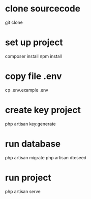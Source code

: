 # clone sourcecode
git clone

# set up project
composer install
npm install

# copy file .env
cp .env.example .env

# create key project
php artisan key:generate

# run database
php artisan migrate
php artisan db:seed

# run project
php artisan serve
